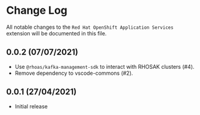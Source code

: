 # Change Log

All notable changes to the `Red Hat OpenShift Application Services` extension will be documented in this file.

## 0.0.2 (07/07/2021)

- Use `@rhoas/kafka-management-sdk` to interact with RHOSAK clusters (#4).
- Remove dependency to vscode-commons (#2).

## 0.0.1 (27/04/2021)

- Initial release